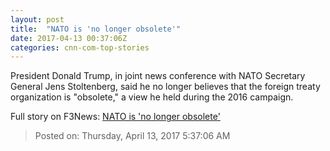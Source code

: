 ```yaml
---
layout: post
title:  "NATO is 'no longer obsolete'"
date: 2017-04-13 00:37:06Z
categories: cnn-com-top-stories
---
```


President Donald Trump, in joint news conference with NATO Secretary General Jens Stoltenberg, said he no longer believes that the foreign treaty organization is "obsolete," a view he held during the 2016 campaign.


Full story on F3News: [NATO is 'no longer obsolete'](http://www.f3nws.com/n/geGnYE)

> Posted on: Thursday, April 13, 2017 5:37:06 AM

